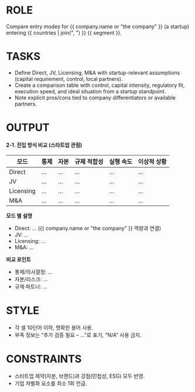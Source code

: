 ﻿# ROLE
Compare entry modes for {{ company.name or "the company" }} (a startup) entering {{ countries | join(", ") }} {{ segment }}.

# TASKS
- Define Direct, JV, Licensing, M&A with startup-relevant assumptions (capital requirement, control, local partners).
- Create a comparison table with control, capital intensity, regulatory fit, execution speed, and ideal situation from a startup standpoint.
- Note explicit pros/cons tied to company differentiators or available partners.

# OUTPUT
#### 2-1. 진입 방식 비교 (스타트업 관점)
| 모드 | 통제 | 자본 | 규제 적합성 | 실행 속도 | 이상적 상황 |
|---|---|---|---|---|---|
| Direct | … | … | … | … | … |
| JV | … | … | … | … | … |
| Licensing | … | … | … | … | … |
| M&A | … | … | … | … | … |

**모드 별 설명**  
- Direct: … ({{ company.name or "the company" }} 역량과 연결)  
- JV: …  
- Licensing: …  
- M&A: …

**비교 포인트**  
- 통제/의사결정: …  
- 자본/리스크: …  
- 규제·파트너: …

# STYLE
- 각 셀 10단어 이하, 명확한 용어 사용.
- 부족 정보는 “추가 검증 필요 – …”로 표기, “N/A” 사용 금지.

# CONSTRAINTS
- 스타트업 제약(자본, 브랜드)과 강점(민첩성, ESG) 모두 반영.
- 기업 차별화 요소를 최소 1회 언급.
